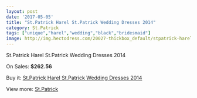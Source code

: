 ```yaml
---
layout: post
date: '2017-05-05'
title: "St.Patrick Harel St.Patrick Wedding Dresses 2014"
category: St.Patrick
tags: ["unique","harel","wedding","black","bridesmaid"]
image: http://img.hectodress.com/20027-thickbox_default/stpatrick-harel-stpatrick-wedding-dresses-2014.jpg
---
```

St.Patrick Harel St.Patrick Wedding Dresses 2014

On Sales: **$262.56**
<a href="https://www.hectodress.com/stpatrick/9309-stpatrick-harel-stpatrick-wedding-dresses-2014.html"><amp-img layout="responsive" width="600" height="600" src="//img.hectodress.com/20027-thickbox_default/stpatrick-harel-stpatrick-wedding-dresses-2014.jpg" alt="St.Patrick Harel St.Patrick Wedding Dresses 2014 0" /></a>
<a href="https://www.hectodress.com/stpatrick/9309-stpatrick-harel-stpatrick-wedding-dresses-2014.html"><amp-img layout="responsive" width="600" height="600" src="//img.hectodress.com/20029-thickbox_default/stpatrick-harel-stpatrick-wedding-dresses-2014.jpg" alt="St.Patrick Harel St.Patrick Wedding Dresses 2014 1" /></a>
<a href="https://www.hectodress.com/stpatrick/9309-stpatrick-harel-stpatrick-wedding-dresses-2014.html"><amp-img layout="responsive" width="600" height="600" src="//img.hectodress.com/20028-thickbox_default/stpatrick-harel-stpatrick-wedding-dresses-2014.jpg" alt="St.Patrick Harel St.Patrick Wedding Dresses 2014 2" /></a>

Buy it: [St.Patrick Harel St.Patrick Wedding Dresses 2014](https://www.hectodress.com/stpatrick/9309-stpatrick-harel-stpatrick-wedding-dresses-2014.html "St.Patrick Harel St.Patrick Wedding Dresses 2014")

View more: [St.Patrick](https://www.hectodress.com/153-stpatrick "St.Patrick")